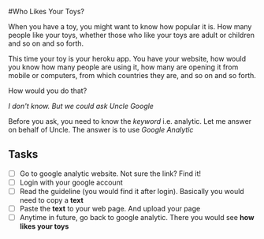 #Who Likes Your Toys?

When you have a toy, you might want to know how popular it is. How many people like your toys, whether those who like your toys are adult or children and so on and so forth.

This time your toy is your heroku app. You have your website, how would you know how many people are using it, how many are opening it from mobile or computers, from which countries they are, and so on and so forth.

How would you do that?

_I don't know. But we could ask Uncle Google_

Before you ask, you need to know the _keyword_ i.e. analytic. Let me answer on behalf of Uncle. The answer is to use _Google Analytic_

## Tasks
- [ ] Go to google analytic website. Not sure the link? Find it!
- [ ] Login with your google account
- [ ] Read the guideline (you would find it after login). Basically you would need to copy a __text__
- [ ] Paste the __text__ to your web page. And upload your page
- [ ] Anytime in future, go back to google analytic. There you would see __how likes your toys__